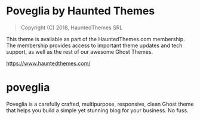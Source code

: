 Poveglia by Haunted Themes
============================

> Copyright (C) 2018, HauntedThemes SRL

This theme is available as part of the HauntedThemes.com membership. The membership provides
access to important theme updates and tech support, as well as the rest of 
our awesome Ghost Themes.

https://www.hauntedthemes.com/

# poveglia
Poveglia is a carefully crafted, multipurpose, responsive, clean Ghost theme that helps you build a simple yet stunning blog for your business. No fuss.